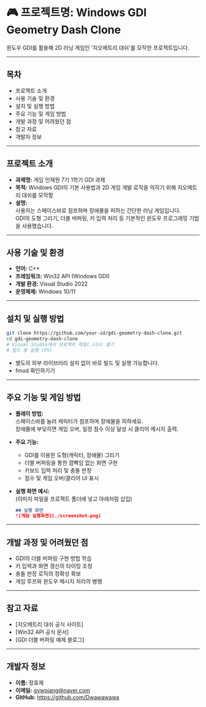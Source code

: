 # 🎮 프로젝트명: Windows GDI Geometry Dash Clone

윈도우 GDI를 활용해 2D 러닝 게임인 '지오메트리 대쉬'를 모작한 프로젝트입니다.

---

## 목차

- 프로젝트 소개
- 사용 기술 및 환경
- 설치 및 실행 방법
- 주요 기능 및 게임 방법
- 개발 과정 및 어려웠던 점
- 참고 자료
- 개발자 정보

---

## 프로젝트 소개

- **과제명:** 게임 인재원 7기 1학기 GDI 과제
- **목적:** Windows GDI의 기본 사용법과 2D 게임 개발 로직을 익히기 위해 지오메트리 대쉬를 모작함
- **설명:**  
  사용자는 스페이스바로 점프하며 장애물을 피하는 간단한 러닝 게임입니다.  
  GDI의 도형 그리기, 더블 버퍼링, 키 입력 처리 등 기본적인 윈도우 프로그래밍 기법을 사용했습니다.

---

## 사용 기술 및 환경

- **언어:** C++
- **프레임워크:** Win32 API (Windows GDI)
- **개발 환경:** Visual Studio 2022
- **운영체제:** Windows 10/11

---

## 설치 및 실행 방법

```bash
git clone https://github.com/your-id/gdi-geometry-dash-clone.git
cd gdi-geometry-dash-clone
# Visual Studio에서 프로젝트 파일(.sln) 열기
# 빌드 후 실행 (F5)
```

- 별도의 외부 라이브러리 설치 없이 바로 빌드 및 실행 가능합니다.
- fmod 확인하기기

---

## 주요 기능 및 게임 방법

- **플레이 방법:**  
  스페이스바를 눌러 캐릭터가 점프하며 장애물을 피하세요.  
  장애물에 부딪히면 게임 오버, 일정 점수 이상 달성 시 클리어 메시지 출력.

- **주요 기능:**  
  - GDI를 이용한 도형(캐릭터, 장애물) 그리기
  - 더블 버퍼링을 통한 깜빡임 없는 화면 구현
  - 키보드 입력 처리 및 충돌 판정
  - 점수 및 게임 오버/클리어 UI 표시

- **실행 화면 예시:**  
  (이미지 파일을 프로젝트 폴더에 넣고 아래처럼 삽입)
  ```markdown
  ## 실행 화면
  ![게임 실행화면](./screenshot.png)
  ```

---

## 개발 과정 및 어려웠던 점

- GDI의 더블 버퍼링 구현 방법 학습
- 키 입력과 화면 갱신의 타이밍 조정
- 충돌 판정 로직의 정확성 확보
- 게임 루프와 윈도우 메시지 처리의 병행

---

## 참고 자료

- [지오메트리 대쉬 공식 사이트]
- [Win32 API 공식 문서]
- [GDI 더블 버퍼링 예제 블로그]

---

## 개발자 정보

- **이름:** 장효제
- **이메일:** gywpjang@naver.com
- **GitHub:** https://github.com/Dwawawawa
